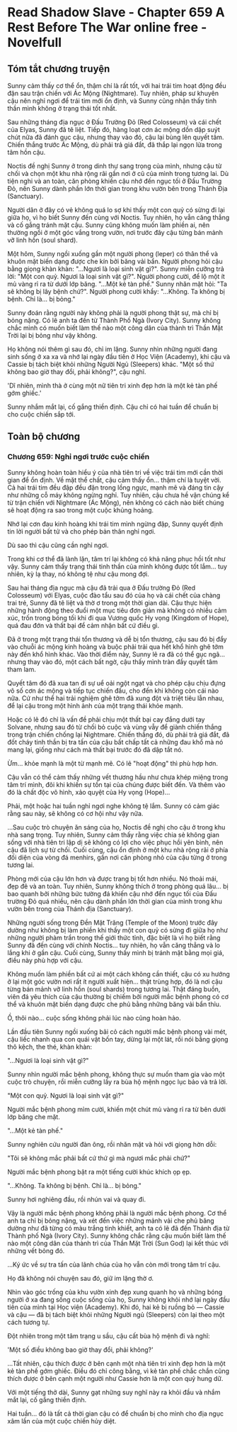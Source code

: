 # Read Shadow Slave - Chapter 659 A Rest Before The War online free - Novelfull

## Tóm tắt chương truyện

Sunny cảm thấy cơ thể ổn, thậm chí là rất tốt, với hai trái tim hoạt động đều đặn sau trận chiến với Ác Mộng (Nightmare). Tuy nhiên, pháp sư khuyên cậu nên nghỉ ngơi để trái tim mới ổn định, và Sunny cũng nhận thấy tinh thần mình không ở trạng thái tốt nhất.

Sau những tháng địa ngục ở Đấu Trường Đỏ (Red Colosseum) và cái chết của Elyas, Sunny đã tê liệt. Tiếp đó, hàng loạt cơn ác mộng dồn dập suýt chút nữa đã đánh gục cậu, nhưng thay vào đó, cậu lại bùng lên quyết tâm. Chiến thắng trước Ác Mộng, dù phải trả giá đắt, đã thắp lại ngọn lửa trong tâm hồn cậu.

Noctis đề nghị Sunny ở trong dinh thự sang trọng của mình, nhưng cậu từ chối và chọn một khu nhà rộng rãi gần nơi ở cũ của mình trong tương lai. Dù tiện nghi và an toàn, căn phòng khiến cậu nhớ đến ngục tối ở Đấu Trường Đỏ, nên Sunny dành phần lớn thời gian trong khu vườn bên trong Thánh Địa (Sanctuary).

Người dân ở đây có vẻ không quá lo sợ khi thấy một con quỷ có sừng đi lại giữa họ, vì họ biết Sunny đến cùng với Noctis. Tuy nhiên, họ vẫn căng thẳng và cố gắng tránh mặt cậu. Sunny cũng không muốn làm phiền ai, nên thường ngồi ở một góc vắng trong vườn, nơi trước đây cậu từng bán mảnh vỡ linh hồn (soul shard).

Một hôm, Sunny ngồi xuống gần một người phong (leper) có thân thể và khuôn mặt biến dạng được che kín bởi băng vải bẩn. Người phong hỏi cậu bằng giọng khàn khàn: "...Ngươi là loại sinh vật gì?". Sunny miễn cưỡng trả lời: "Một con quỷ. Ngươi là loại sinh vật gì?". Người phong cười, để lộ một ít mủ vàng rỉ ra từ dưới lớp băng. "...Một kẻ tàn phế." Sunny nhăn mặt hỏi: "Ta sẽ không bị lây bệnh chứ?". Người phong cười khẩy: "...Không. Ta không bị bệnh. Chỉ là… bị bỏng."

Sunny đoán rằng người này không phải là người phong thật sự, mà chỉ bị bỏng nặng. Có lẽ anh ta đến từ Thành Phố Ngà (Ivory City). Sunny không chắc mình có muốn biết làm thế nào một công dân của thành trì Thần Mặt Trời lại bị bỏng như vậy không.

Họ không nói thêm gì sau đó, chỉ im lặng. Sunny nhìn những người đang sinh sống ở xa xa và nhớ lại ngày đầu tiên ở Học Viện (Academy), khi cậu và Cassie bị tách biệt khỏi những Người Ngủ (Sleepers) khác. "Một số thứ không bao giờ thay đổi, phải không?", cậu nghĩ.

'Dĩ nhiên, mình thà ở cùng một nữ tiên tri xinh đẹp hơn là một kẻ tàn phế gớm ghiếc.'

Sunny nhắm mắt lại, cố gắng thiền định. Cậu chỉ có hai tuần để chuẩn bị cho cuộc chiến sắp tới.

## Toàn bộ chương

### Chương 659: Nghỉ ngơi trước cuộc chiến

Sunny không hoàn toàn hiểu ý của nhà tiên tri về việc trái tim mới cần thời gian để ổn định. Về mặt thể chất, cậu cảm thấy ổn… thậm chí là tuyệt vời. Cả hai trái tim đều đập đều đặn trong lồng ngực, mạnh mẽ và đáng tin cậy như những cỗ máy không ngừng nghỉ. Tuy nhiên, cậu chưa hề vận chúng kể từ trận chiến với Nightmare (Ác Mộng), nên không có cách nào biết chúng sẽ hoạt động ra sao trong một cuộc khủng hoảng.

Nhớ lại cơn đau kinh hoàng khi trái tim mình ngừng đập, Sunny quyết định tin lời người bất tử và cho phép bản thân nghỉ ngơi.

Dù sao thì cậu cũng cần nghỉ ngơi.

Trong khi cơ thể đã lành lặn, tâm trí lại không có khả năng phục hồi tốt như vậy. Sunny cảm thấy trạng thái tinh thần của mình không được tốt lắm… tuy nhiên, kỳ lạ thay, nó không tệ như cậu mong đợi.

Sau hai tháng địa ngục mà cậu đã trải qua ở Đấu trường Đỏ (Red Colosseum) với Elyas, cuộc đào tẩu sau đó của họ và cái chết của chàng trai trẻ, Sunny đã tê liệt và thờ ơ trong một thời gian dài. Cậu thực hiện những hành động theo đuổi một mục tiêu đơn giản mà không có nhiều cảm xúc, trốn trong bóng tối khi đi qua Vương quốc Hy vọng (Kingdom of Hope), quá đau đớn và thất bại để cảm nhận bất cứ điều gì.

Đã ở trong một trạng thái tổn thương và dễ bị tổn thương, cậu sau đó bị đẩy vào chuỗi ác mộng kinh hoàng và buộc phải trải qua hết khổ hình ghê tởm này đến khổ hình khác. Vào thời điểm này, Sunny lẽ ra đã có thể gục ngã… nhưng thay vào đó, một cách bất ngờ, cậu thấy mình tràn đầy quyết tâm tham lam.

Quyết tâm đó đã xua tan đi sự uể oải ngột ngạt và cho phép cậu chịu đựng vô số cơn ác mộng và tiếp tục chiến đấu, cho đến khi không còn cái nào nữa. Cứ như thể hai trải nghiệm ghê tởm đã xung đột và triệt tiêu lẫn nhau, để lại cậu trong một hình ảnh của một trạng thái khỏe mạnh.

Hoặc có lẽ đó chỉ là vấn đề phải chịu một thất bại cay đắng dưới tay Solvane, nhưng sau đó từ chối bỏ cuộc và vùng vẫy để giành chiến thắng trong trận chiến chống lại Nightmare. Chiến thắng đó, dù phải trả giá đắt, đã đốt cháy tinh thần bị tra tấn của cậu bất chấp tất cả những đau khổ mà nó mang lại, giống như cách mà thất bại trước đó đã dập tắt nó.

Ừm… khỏe mạnh là một từ mạnh mẽ. Có lẽ "hoạt động" thì phù hợp hơn.

Cậu vẫn có thể cảm thấy những vết thương hầu như chưa khép miệng trong tâm trí mình, đôi khi khiến sự tồn tại của chúng được biết đến. Và thêm vào đó là chất độc vô hình, xảo quyệt của Hy vọng (Hope)…

Phải, một hoặc hai tuần nghỉ ngơi nghe không tệ lắm. Sunny có cảm giác rằng sau này, sẽ không có cơ hội như vậy nữa.

…Sau cuộc trò chuyện ăn sáng của họ, Noctis đề nghị cho cậu ở trong khu nhà sang trọng. Tuy nhiên, Sunny cảm thấy rằng việc chia sẻ không gian sống với nhà tiên tri lập dị sẽ không có lợi cho việc phục hồi yên bình, nên cậu đã lịch sự từ chối. Cuối cùng, cậu ổn định ở một khu nhà rộng rãi ở phía đối diện của vòng đá menhirs, gần nơi căn phòng nhỏ của cậu từng ở trong tương lai.

Phòng mới của cậu lớn hơn và được trang bị tốt hơn nhiều. Nó thoải mái, đẹp đẽ và an toàn. Tuy nhiên, Sunny không thích ở trong phòng quá lâu… bị bao quanh bởi những bức tường đá khiến cậu nhớ đến ngục tối của Đấu trường Đỏ quá nhiều, nên cậu dành phần lớn thời gian của mình trong khu vườn bên trong của Thánh địa (Sanctuary).

Những người sống trong Đền Mặt Trăng (Temple of the Moon) trước đây dường như không bị làm phiền khi thấy một con quỷ có sừng đi giữa họ như những người phàm trần trong thế giới thức tỉnh, đặc biệt là vì họ biết rằng Sunny đã đến cùng với chính Noctis… tuy nhiên, họ vẫn căng thẳng và lo lắng khi ở gần cậu. Cuối cùng, Sunny thấy mình bị tránh mặt bằng mọi giá, điều này phù hợp với cậu.

Không muốn làm phiền bất cứ ai một cách không cần thiết, cậu có xu hướng ở lại một góc vườn nơi rất ít người xuất hiện… thật trùng hợp, đó là nơi cậu từng bán mảnh vỡ linh hồn (soul shards) trong tương lai. Thật đáng buồn, viên đá yêu thích của cậu thường bị chiếm bởi người mắc bệnh phong có cơ thể và khuôn mặt biến dạng được che phủ bằng những băng vải bẩn thỉu.

Ồ, thôi nào… cuộc sống không phải lúc nào cũng hoàn hảo.

Lần đầu tiên Sunny ngồi xuống bãi cỏ cách người mắc bệnh phong vài mét, cậu liếc nhanh qua con quái vật bốn tay, dừng lại một lát, rồi nói bằng giọng thô kệch, the thé, khàn khàn:

"...Ngươi là loại sinh vật gì?"

Sunny nhìn người mắc bệnh phong, không thực sự muốn tham gia vào một cuộc trò chuyện, rồi miễn cưỡng lấy ra bùa hộ mệnh ngọc lục bảo và trả lời.

"Một con quỷ. Ngươi là loại sinh vật gì?"

Người mắc bệnh phong mỉm cười, khiến một chút mủ vàng rỉ ra từ bên dưới lớp băng che mặt.

"...Một kẻ tàn phế."

Sunny nghiên cứu người đàn ông, rồi nhăn mặt và hỏi với giọng hờn dỗi:

"Tôi sẽ không mắc phải bất cứ thứ gì mà ngươi mắc phải chứ?"

Người mắc bệnh phong bật ra một tiếng cười khúc khích ọp ẹp.

"...Không. Ta không bị bệnh. Chỉ là… bị bỏng."

Sunny hơi nghiêng đầu, rồi nhún vai và quay đi.

Vậy là người mắc bệnh phong không phải là người mắc bệnh phong. Cơ thể anh ta chỉ bị bỏng nặng, và xét đến việc những mảnh vải che phủ băng dường như đã từng có màu trắng tinh khiết, anh ta có lẽ đã đến Thánh địa từ Thành phố Ngà (Ivory City). Sunny không chắc rằng cậu muốn biết làm thế nào một công dân của thành trì của Thần Mặt Trời (Sun God) lại kết thúc với những vết bỏng đó.

…Ký ức về sự tra tấn của lãnh chúa của họ vẫn còn mới trong tâm trí cậu.

Họ đã không nói chuyện sau đó, giữ im lặng thờ ơ.

Nhìn vào góc trống của khu vườn xinh đẹp xung quanh họ và những bóng người ở xa đang sống cuộc sống của họ, Sunny không khỏi nhớ lại ngày đầu tiên của mình tại Học viện (Academy). Khi đó, hai kẻ bị ruồng bỏ — Cassie và cậu — đã bị tách biệt khỏi những Người ngủ (Sleepers) còn lại theo một cách tương tự.

Đột nhiên trong một tâm trạng u sầu, cậu cất bùa hộ mệnh đi và nghĩ:

'Một số điều không bao giờ thay đổi, phải không?'

…Tất nhiên, cậu thích được ở bên cạnh một nhà tiên tri xinh đẹp hơn là một kẻ tàn phế gớm ghiếc. Điều đó chỉ công bằng, vì kẻ tàn phế chắc chắn cũng thích được ở bên cạnh một người như Cassie hơn là một con quỷ hung dữ.

Với một tiếng thở dài, Sunny gạt những suy nghĩ này ra khỏi đầu và nhắm mắt lại, cố gắng thiền định.

Hai tuần… đó là tất cả thời gian cậu có để chuẩn bị cho mình cho địa ngục xâm lấn của một cuộc chiến hủy diệt.